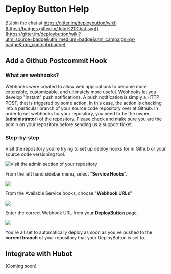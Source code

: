 # Deploy Button Help

[![Join the chat at https://gitter.im/deploybutton/wiki](https://badges.gitter.im/Join%20Chat.svg)](https://gitter.im/deploybutton/wiki?utm_source=badge&utm_medium=badge&utm_campaign=pr-badge&utm_content=badge)

## Add a Github Postcommit Hook

### What are webhooks?

Webhooks were created to allow web applications to become more extensible, customizable, and ultimately more useful. Webhooks let you develop "instant" push notifications. A push notification is simply a HTTP POST, that is triggered by some action. In this case, the action is checking into a particular branch of your source code repository over at Github.  In order to set webhooks for your repository, you need to be the owner (**administrator**) of the repository.  Please check and make sure you are the admin on your repository before sending us a support ticket.

### Step-by-step

Visit the repository you're trying to set up deploy hooks for in Github or your source code versioning tool.

![Visit the admin section of your repository](http://deploy-button.s3.amazonaws.com/wiki/deploy-1.png)

From the left hand sidebar menu, select "**Service Hooks**".

![](http://deploy-button.s3.amazonaws.com/wiki/deploy-2.png)

From the Available Service hooks, choose "**Webhook URLs**"

![](http://deploy-button.s3.amazonaws.com/wiki/deploy-3.png)

Enter the correct Webhook URL from your [**DeployButton**](http://deploybutton.com/) page.

![](http://deploy-button.s3.amazonaws.com/wiki/deploy-4.png)


You're all set to automatically deploy as soon as you've pushed to the **correct branch** of your repository that your DeployButton is set to.


## Integrate with Hubot

(Coming soon)



